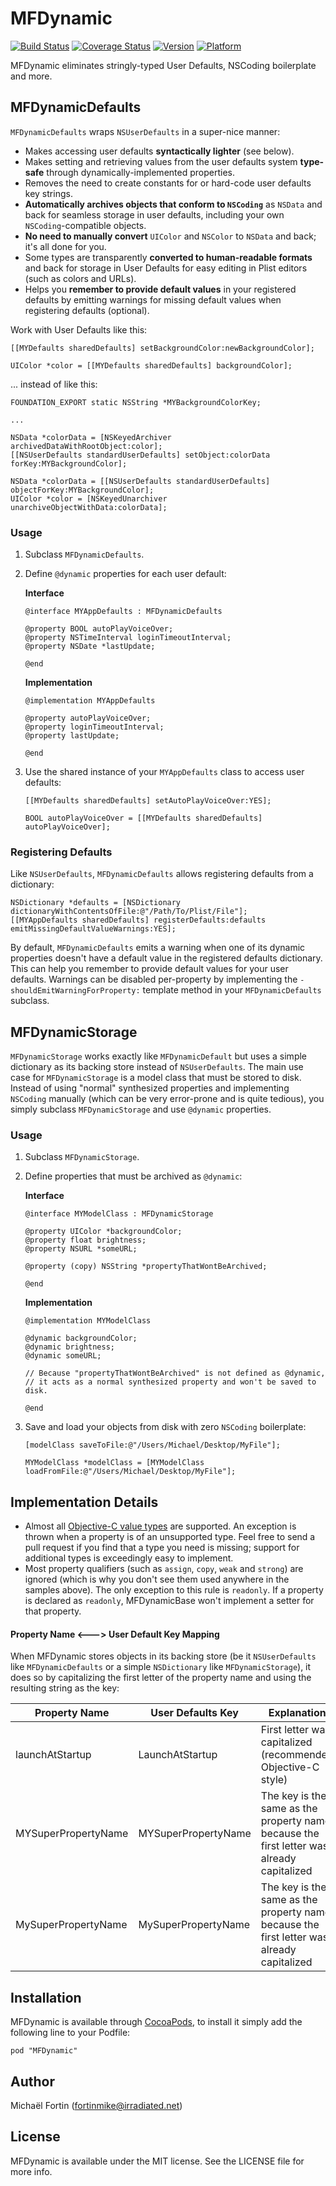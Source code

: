 # MFDynamic

[![Build Status](https://travis-ci.org/fortinmike/MFDynamic.svg?branch=master)](https://travis-ci.org/fortinmike/MFDynamic)
[![Coverage Status](https://coveralls.io/repos/fortinmike/MFDynamic/badge.png?branch=master)](https://coveralls.io/r/fortinmike/MFDynamic?branch=master)
[![Version](http://cocoapod-badges.herokuapp.com/v/MFDynamic/badge.png)](http://cocoadocs.org/docsets/MFDynamic)
[![Platform](http://cocoapod-badges.herokuapp.com/p/MFDynamic/badge.png)](http://cocoadocs.org/docsets/MFDynamic)

MFDynamic eliminates stringly-typed User Defaults, NSCoding boilerplate and more.

## MFDynamicDefaults

`MFDynamicDefaults` wraps `NSUserDefaults` in a super-nice manner:

- Makes accessing user defaults **syntactically lighter** (see below).
- Makes setting and retrieving values from the user defaults system **type-safe** through dynamically-implemented properties.
- Removes the need to create constants for or hard-code user defaults key strings.
- **Automatically archives objects that conform to `NSCoding`** as `NSData` and back for seamless storage in user defaults, including your own `NSCoding`-compatible objects.
- **No need to manually convert** `UIColor` and `NSColor` to `NSData` and back; it's all done for you.
- Some types are transparently **converted to human-readable formats** and back for storage in User Defaults for easy editing in Plist editors (such as colors and URLs).
- Helps you **remember to provide default values** in your registered defaults by emitting warnings for missing default values when registering defaults (optional).

Work with User Defaults like this:

```objc
[[MYDefaults sharedDefaults] setBackgroundColor:newBackgroundColor];

UIColor *color = [[MYDefaults sharedDefaults] backgroundColor];
```

... instead of like this:


```objc
FOUNDATION_EXPORT static NSString *MYBackgroundColorKey;

...

NSData *colorData = [NSKeyedArchiver archivedDataWithRootObject:color];
[[NSUserDefaults standardUserDefaults] setObject:colorData forKey:MYBackgroundColor];

NSData *colorData = [[NSUserDefaults standardUserDefaults] objectForKey:MYBackgroundColor];
UIColor *color = [NSKeyedUnarchiver unarchiveObjectWithData:colorData];
```

### Usage

1. Subclass `MFDynamicDefaults`.
2. Define `@dynamic` properties for each user default:

	**Interface**
	
	```objc
	@interface MYAppDefaults : MFDynamicDefaults
	
	@property BOOL autoPlayVoiceOver;
	@property NSTimeInterval loginTimeoutInterval;
	@property NSDate *lastUpdate;
		
	@end
	```
	
	**Implementation**
	
	```objc
	@implementation MYAppDefaults
	
	@property autoPlayVoiceOver;
	@property loginTimeoutInterval;
	@property lastUpdate;
	
	@end
	```
	
3. Use the shared instance of your `MYAppDefaults` class to access user defaults:

	```objc
	[[MYDefaults sharedDefaults] setAutoPlayVoiceOver:YES];
	
	BOOL autoPlayVoiceOver = [[MYDefaults sharedDefaults] autoPlayVoiceOver];
	```

### Registering Defaults

Like `NSUserDefaults`, `MFDynamicDefaults` allows registering defaults from a dictionary:

```objc
NSDictionary *defaults = [NSDictionary dictionaryWithContentsOfFile:@"/Path/To/Plist/File"];
[[MYAppDefaults sharedDefaults] registerDefaults:defaults emitMissingDefaultValueWarnings:YES];
```

By default, `MFDynamicDefaults` emits a warning when one of its dynamic properties doesn't have a default value in the registered defaults dictionary. This can help you remember to provide default values for your user defaults. Warnings can be disabled per-property by implementing the `-shouldEmitWarningForProperty:` template method in your `MFDynamicDefaults` subclass.

## MFDynamicStorage

`MFDynamicStorage` works exactly like `MFDynamicDefault` but uses a simple dictionary as its backing store instead of `NSUserDefaults`. The main use case for `MFDynamicStorage` is a model class that must be stored to disk. Instead of using "normal" synthesized properties and implementing `NSCoding` manually (which can be very error-prone and is quite tedious), you simply subclass `MFDynamicStorage` and use `@dynamic` properties.

### Usage

1. Subclass `MFDynamicStorage`.
2. Define properties that must be archived as `@dynamic`:

	**Interface**
	
	```objc
	@interface MYModelClass : MFDynamicStorage
	
	@property UIColor *backgroundColor;
	@property float brightness;
	@property NSURL *someURL;
	
	@property (copy) NSString *propertyThatWontBeArchived;
	
	@end
	```
	
	**Implementation**
	
	```objc
	@implementation MYModelClass
	
	@dynamic backgroundColor;
	@dynamic brightness;
	@dynamic someURL;
	
	// Because "propertyThatWontBeArchived" is not defined as @dynamic,
	// it acts as a normal synthesized property and won't be saved to disk.
	
	@end
	```

3. Save and load your objects from disk with zero `NSCoding` boilerplate:

	```objc
	[modelClass saveToFile:@"/Users/Michael/Desktop/MyFile"];
	
	MYModelClass *modelClass = [MYModelClass loadFromFile:@"/Users/Michael/Desktop/MyFile"];
	```

## Implementation Details

- Almost all [Objective-C value types](https://developer.apple.com/library/mac/#documentation/Cocoa/Conceptual/ObjCRuntimeGuide/Articles/ocrtTypeEncodings.html#//apple_ref/doc/uid/TP40008048-CH100) are supported. An exception is thrown when a property is of an unsupported type. Feel free to send a pull request if you find that a type you need is missing; support for additional types is exceedingly easy to implement.
- Most property qualifiers (such as `assign`, `copy`, `weak` and `strong`) are ignored (which is why you don't see them used anywhere in the samples above). The only exception to this rule is `readonly`. If a property is declared as `readonly`, MFDynamicBase won't implement a setter for that property.


#### Property Name <---> User Default Key Mapping

When MFDynamic stores objects in its backing store (be it `NSUserDefaults` like `MFDynamicDefaults` or a simple `NSDictionary` like `MFDynamicStorage`), it does so by capitalizing the first letter of the property name and using the resulting string as the key:

Property Name | User Defaults Key | Explanation
--------------|-------------------|-----
launchAtStartup | LaunchAtStartup | First letter was capitalized (recommended Objective-C style)
MYSuperPropertyName | MYSuperPropertyName | The key is the same as the property name because the first letter was already capitalized
MySuperPropertyName | MySuperPropertyName | The key is the same as the property name because the first letter was already capitalized

## Installation

MFDynamic is available through [CocoaPods](http://cocoapods.org), to install
it simply add the following line to your Podfile:

    pod "MFDynamic"

## Author

Michaël Fortin (fortinmike@irradiated.net)

## License

MFDynamic is available under the MIT license. See the LICENSE file for more info.

